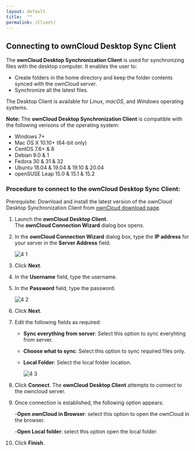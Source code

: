 ```yaml
---
layout: default
title:  ""
permalink: /Client/
---
```


## Connecting to ownCloud Desktop Sync Client

The **ownCloud Desktop Synchronization Client** is used for synchronizing files with the desktop computer. It enables the user to:

* Create folders in the home directory and keep the folder contents synced with the ownCloud server.   
* Synchronize all the latest files.  

The Desktop Client is available for _Linux_, _macOS_, and _Windows_ operating systems. 

**Note:** The **ownCloud Desktop Synchronization Client** is compatible with the following verisons of the operating system:

* Windows 7+
* Mac OS X 10.10+ (64-bit only)
* CentOS 7.6+ & 8
* Debian 9.0 & 1
* Fedora 30 & 31 & 32
* Ubuntu 18.04 & 19.04 & 19.10 & 20.04
* openSUSE Leap 15.0 & 15.1 & 15.2

### Procedure to connect to the ownCloud Desktop Sync Client:

Prerequisite: 
Download  and install the latest version of the ownCloud Desktop Synchronization Client from [ownCloud download page](https://owncloud.org/download/). 

1. Launch the **ownCloud Desktop Client**.  
   The **ownCloud Connection Wizard** dialog box opens.

2. In the **ownCloud Connection Wizard** dialog box, type the **IP address** for your server in the **Server Address** field.

 
  	![4 1](https://doc.owncloud.com/desktop/_images/client-1.png) 


3. Click **Next**.  
          
4. In the **Username** field, type the username. 

5. In the **Password** field, type the password. 


 	![4 2](https://doc.owncloud.com/desktop/_images/client-2.png)        


6.  Click **Next**.

7. Edit the following fields as required: 

	* **Sync everything from server**: Select this option to sync everyhting from server. 
	
	* **Choose what to sync**: Select this option to sync required files only. 
	
	* **Local Folder**: Select the local folder location. 
	
	
	 	![4 3](https://doc.owncloud.com/desktop/_images/client-3.png)  
			
	
8. Click **Connect**.
   The **ownCloud Desktop Client** attempts to connect to the owncloud server. 
   
9. Once connection is established, the following option appears:

	-**Open ownCloud in Browser**: select this option to open the ownCloud in the browser. 
	
	-**Open Local folder**: select this option open the local folder. 
	
10. Click **Finish**. 
